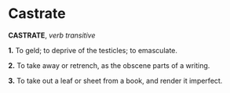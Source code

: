 # Castrate

**CASTRATE**, _verb transitive_

**1.** To geld; to deprive of the testicles; to emasculate.

**2.** To take away or retrench, as the obscene parts of a writing.

**3.** To take out a leaf or sheet from a book, and render it imperfect.